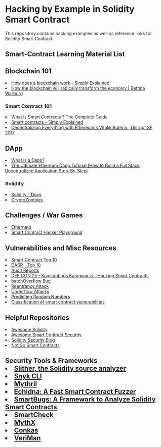 # Hacking by Example in Solidity Smart Contract

This repository contains hacking examples as well as reference links for Solidity Smart Contract.

## Smart-Contract Learning Material List

<h2>Blockchain 101</h2>

<li><a href="https://youtu.be/SSo_EIwHSd4">How does a blockchain work - Simply Explained</a></li>
<li><a href="https://youtu.be/RplnSVTzvnU">How the blockchain will radically transform the economy | Bettina Warburg</a></li>

<h3>Smart Contract 101</h3>

<li><a href="https://thecoinmill.com/what-is-smart-contracts/">What is Smart Contracts ? The Complete Guide</a></li>
<li><a href="https://youtu.be/ZE2HxTmxfrI">Smart contracts - Simply Explained</a></li>
<li><a href="https://youtu.be/WSN5BaCzsbo">Decentralizing Everything with Ethereum's Vitalik Buterin | Disrupt SF 2017</a></li>

<h2> DApp </h2>

<li><a href="https://youtu.be/CDQX8inMCt0">What is a Dapp?</a></li>
<li> <a href="http://www.dappuniversity.com/articles/the-ultimate-ethereum-dapp-tutorial">The Ultimate Ethereum Dapp Tutorial (How to Build a Full Stack Decentralized Application Step-By-Step)</a></li>

<h3>Solidity</h3>

<li><a href="https://docs.soliditylang.org/en/v0.8.17/">Solidity - Docs </a> </li>
<li><a href="https://cryptozombies.io/">CryptoZombies </a></li>

<h2> Challenges / War Games </h2>

<li> <a href="https://ethernaut.zeppelin.solutions/">Ethernaut</a> </li>
<li><a href="https://github.com/thec00n/Smart-Contract-Hacker-Playground">Smart Contract Hacker Playground </a></li>

<h2> Vulnerabilities and Misc Resources</h2>

<li><a href="https://www.owasp.org/index.php/Smart_Contract_Top_10">Smart Contract Top 10</a></li>
<li><a href="https://dasp.co/">DASP - Top 10</a></li>
<li><a href="https://blog.zeppelin.solutions/tagged/security">Audit Reports</a></li>
<li><a href="https://youtu.be/WIEessi3ntk">DEF CON 25 - Konstantinos Karagiannis - Hacking Smart Contracts</a></li>
<li><a href="https://medium.com/@peckshield/alert-new-batchoverflow-bug-in-multiple-erc20-smart-contracts-cve-2018-10299-511067db6536">batchOverflow Bug</a></li>
<li><a href="https://medium.com/@JusDev1988/reentrancy-attack-on-a-smart-contract-677eae1300f2">Reentrancy Attack</a></li>
<li><a href="https://blockgeeks.com/guides/underflow-attacks-smart-contracts/">Underflow Attacks </a></li>
<li><a href="https://blog.positive.com/predicting-random-numbers-in-ethereum-smart-contracts-e5358c6b8620">Predicting Random Numbers</a></li>
<li><a href="https://github.com/smartdec/classification">Classification of smart contract vulnerabilities</a></li>

<h2>Helpful Repositories</h2>

<li><a href="https://github.com/bkrem/awesome-solidity">Awesome Solidity</a></li>
<li><a href="https://github.com/saeidshirazi/Awesome-Smart-Contract-Security">Awesome Smart Contract Security</a></li>
<li><a href="https://github.com/sigp/solidity-security-blog">Solidity Security Blog</a></li>
<li><a href="https://github.com/crytic/not-so-smart-contracts">Not So Smart Contracts</a></li>

<h2>Security Tools & Frameworks</h>

<li><a href="https://github.com/crytic/slither">Slither, the Solidity source analyzer</a></li>
<li><a href="https://github.com/snyk/cli">Snyk CLI</a></li>
<li><a href="https://github.com/ConsenSys/mythril">Mythril</a></li>
<li><a href="https://github.com/crytic/echidna">Echidna: A Fast Smart Contract Fuzzer</a></li>
<li><a href="https://github.com/smartbugs/smartbugs">SmartBugs: A Framework to Analyze Solidity Smart Contracts</a></li>
<li><a href="https://github.com/smartdec/smartcheck">SmartCheck</a></li>
<li><a href="https://github.com/dmuhs/mythx-cli">MythX</a></li>
<li><a href="https://github.com/nveloso/conkas">Conkas</a></li>
<li><a href="https://github.com/VeraBE/VeriMan">VeriMan</a></li>
